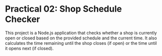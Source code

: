 # Practical 02: Shop Schedule Checker

This project is a Node.js application that checks whether a shop is currently open or closed based on the provided schedule and the current time. It also calculates the time remaining until the shop closes (if open) or the time until it opens next (if closed).

